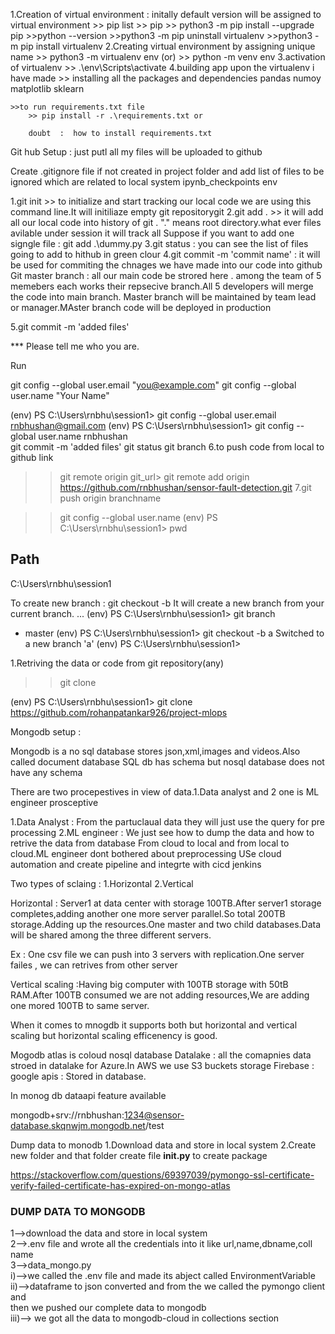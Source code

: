 1.Creation of virtual environment : initally default version will be assigned to virtual environment
    >> pip list
    >> pip
    >> python3 -m pip install --upgrade pip
    >>python --version
    >>python3 -m pip uninstall virtualenv
    >>python3 -m pip install virtualenv
2.Creating virtual environment by assigning unique name
    >> python3 -m virtualenv env (or)
    >> python -m venv env
3.activation of virtualenv
    >> .\env\Scripts\activate
4.building app upon the virtualenv i have made
    >> installing all the packages and dependencies
    pandas
    numoy
    matplotlib
    sklearn

    >>to run requirements.txt file
        >> pip install -r .\requirements.txt or 

        doubt  :  how to install requirements.txt


Git hub Setup :
just putl all my files will be uploaded to github

Create .gitignore file if not created in project folder and add list of files to be ignored which are related to local system
    ipynb_checkpoints
    env

1.git init >> to initialize and start tracking our local code we are using this command line.It will initiliaze empty git repositorygit
2.git add . >> it will add all our local code into history of git . "." means root directory.what ever files avilable under session it will track all
Suppose if you want to add one signgle file  :  git add .\dummy.py
3.git status  : you can see the list of files going to add to hithub in green clour
4.git commit -m 'commit name' :  it will be used for commiting the chnages we have made into our code into github
Git master branch : all our main code be strored here . among the team of 5 memebers each works their repsecive branch.All 5 developers will merge the code into main branch.
Master branch will be maintained by team lead or manager.MAster branch code will be deployed in production

5.git commit -m 'added files'

*** Please tell me who you are.

Run

  git config --global user.email "you@example.com"
  git config --global user.name "Your Name"

(env) PS C:\Users\rnbhu\session1> git config --global user.email rnbhushan@gmail.com 
(env) PS C:\Users\rnbhu\session1>  git config --global user.name rnbhushan  
git commit -m 'added files'
git status
git branch
6.to push code from local to github link
>> git remote origin git_url>
>>git remote add origin https://github.com/rnbhushan/sensor-fault-detection.git
7.git push origin branchname

>>git config --global user.name
>>(env) PS C:\Users\rnbhu\session1> pwd        

Path
----
C:\Users\rnbhu\session1

To create new branch :
git checkout -b <new-branch-name> It will create a new branch from your current branch. ...
(env) PS C:\Users\rnbhu\session1> git branch
* master
(env) PS C:\Users\rnbhu\session1> git checkout -b a
Switched to a new branch 'a'
(env) PS C:\Users\rnbhu\session1>



1.Retriving the data or code from git repository(any)
>> git clone <git-url>

(env) PS C:\Users\rnbhu\session1> git clone https://github.com/rohanpatankar926/project-mlops


Mongodb setup :

Mongodb is a no sql database stores json,xml,images and videos.Also called document database
SQL db has schema but nosql database does not have any schema

There are two procepestives in view of data.1.Data analyst and 2 one is ML engineer prosceptive

1.Data Analyst : From the partuclaual data they will just use the query for pre processing
2.ML engineer : We just see how to dump the data and how to retrive the data from database
From cloud to local and from local to cloud.ML engineer dont bothered about preprocessing
USe cloud automation and create pipeline and integrte with cicd jenkins


Two types of sclaing  : 
1.Horizontal 
2.Vertical

Horizontal : Server1 at data center with storage 100TB.After server1 storage completes,adding another one more server parallel.So total 200TB storage.Adding up the resources.One master and two child databases.Data will be shared among the three different servers.

Ex : One csv file we can push into 3 servers with replication.One server failes , we can retrives from other server


Vertical scaling :Having big computer with 100TB storage with 50tB RAM.After 100TB consumed we are not adding resources,We are adding one mored 100TB to same server.

When it comes to mnogdb it supports both but horizontal and vertical scaling but horizontal scaling efficenency is good.

Mogodb atlas is coloud nosql database
Datalake  :  all the comapnies data stroed in datalake for Azure.In AWS we use S3 buckets storage
Firebase  :  google
apis : Stored in database.

In monog db dataapi feature available


mongodb+srv://rnbhushan:1234@sensor-database.skqnwjm.mongodb.net/test

Dump data to monodb
1.Download data and store in local system
2.Create new folder and that folder create file __init.py__ to create package


https://stackoverflow.com/questions/69397039/pymongo-ssl-certificate-verify-failed-certificate-has-expired-on-mongo-atlas

### DUMP DATA TO MONGODB<br>
1-->download the data and store in local system<br>
2-->.env file and wrote all the credentials into it like url,name,dbname,coll name <br>
3-->data_mongo.py<br>
    i)-->we called the .env file and made its abject called EnvironmentVariable<br>
    ii)-->dataframe to json converted and from the we called the pymongo client and <br>
    then we pushed our complete data to mongodb<br>
    iii)--> we got all the data to mongodb-cloud in collections section <br>